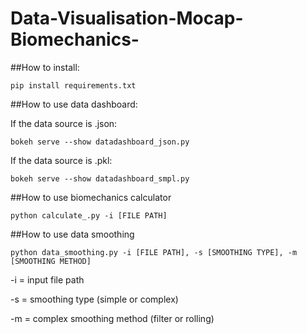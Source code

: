 # Data-Visualisation-Mocap-Biomechanics-

##How to install:
```
pip install requirements.txt
```
##How to use data dashboard:

If the data source is .json: 
```
bokeh serve --show datadashboard_json.py
```
If the data source is .pkl: 
```
bokeh serve --show datadashboard_smpl.py
```

##How to use biomechanics calculator
```
python calculate_.py -i [FILE PATH]
```

##How to use data smoothing
```
python data_smoothing.py -i [FILE PATH], -s [SMOOTHING TYPE], -m [SMOOTHING METHOD]
```
-i = input file path

-s = smoothing type (simple or complex)

-m = complex smoothing method (filter or rolling) 
